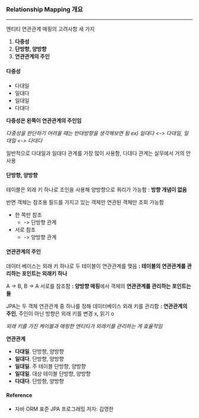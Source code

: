 ### Relationship Mapping 개요

---

엔티티 연관관계 매핑의 고려사항 세 가지

1. **다중성**
2. **단방향, 양방향**
3. **연관관계의 주인**



#### 다중성

* 다대일
* 일대다
* 일대일
* 다대다

**다중성은 왼쪽이 연관관계의 주인임**

*다중성을 판단하기 어려울 때는 반대방향을 생각해보면 됨*
*ex) 일대다 <-> 다대일, 일대일 <-> 다대다*

일반적으로 다대일과 일대다 관계를 가장 많이 사용함,
다대다 관계는 실무에서 거의 안사용

#### 단방향, 양방향

테이블은 외래 키 하나로 조인을 사용해 양방향으로 쿼리가 가능함
: **방향 개념이 없음**

반면 객체는 참조용 필드를 가지고 있는 객체만 연관된 객체만 조회 가능함

* 한 쪽만 참조 
  * -> 단방향 관계
* 서로 참조 
  * -> 양방향 관계

#### 연관관계의 주인

데이터 베이스는 외래 키 하나로 두 테이블이 연관관계를 맺음
**: 테이블의 연관관계를 관리하는 포인트는 외래키 하나**

A -> B, B -> A 서로를 참조함
**: 양방향 매핑**에서 객체의 **연관관계를 관리하는 포인트는 둘**

JPA는 두 객체 연관관계 중 하나를 정해 데이터베이스 외래 키를 관리함
**: 연관관계의 주인**, 주인이 아닌 방향은 외래 키를 변경 x, 읽기 o 

*외래 키를 가진 케이블과 매핑한 엔티티가 외래키를 관리하는 게 효율적임* 

**연관관계**

* **다대일**. 단방향, 양방향
* **일대다**. 단방향, 양방향
* **일대일**. 주 테이블 단방향, 양방향
* **일대일**. 대상 테이블 단방향, 양방향
* **다대다**. 단방향, 양방향

#### Reference

* 자바 ORM 표준 JPA 프로그래밍 저자: 김영한